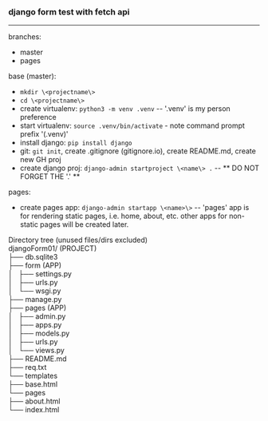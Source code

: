 ### django form test with fetch api
---
branches:
  - master
  - pages

base (master):
  - `mkdir \<projectname\>`
  - `cd \<projectname\>`
  - create virtualenv: `python3 -m venv .venv` -- '.venv' is my person preference
  - start  virtualenv: `source .venv/bin/activate` - note command prompt prefix '(.venv)'
  - install django: `pip install django`
  - git: `git init`, create .gitignore (gitignore.io), create README.md, create new GH proj
  - create django proj: `django-admin startproject \<name\> .` -- ** DO NOT FORGET THE '.' **

pages:
  - create pages app: `django-admin startapp \<name>\>` -- 'pages' app is for rendering static pages, i.e. home, about, etc. other apps for non-static pages will be created later.




Directory tree (unused files/dirs excluded)  
djangoForm01/   (PROJECT)  
├── db.sqlite3  
├── form    (APP)  
│   ├── settings.py  
│   ├── urls.py  
│   └── wsgi.py  
├── manage.py  
├── pages   (APP)  
│   ├── admin.py  
│   ├── apps.py  
│   ├── models.py  
│   ├── urls.py  
│   └── views.py  
├── README.md  
├── req.txt  
└── templates  
    ├── base.html  
    └── pages  
        ├── about.html  
        └── index.html  


